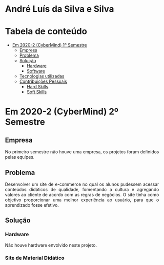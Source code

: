 # André Luís da Silva e Silva

# Tabela de conteúdo
   - [Em 2020-2 (CyberMind) 1º Semestre](#em-2020-2-Cybermind-2º-semestre)
        - [Empresa](#empresa)
        - [Problema](#problema)
        - [Solução](#solução)
            - [Hardware](#hardware)
            - [Software](#aplicativo-mobile)
        - [Tecnologias utilizadas](#tecnologias-utilizadas)
        - [Contribuições Pessoais](#contribuições-pessoais)
            - [Hard Skills](#hard-skills)
            - [Soft Skills](#soft-skills)

# Em 2020-2 (CyberMind) 2º Semestre

## Empresa
<p align="justify">
No primeiro semestre não houve uma empresa, os projetos foram definidos pelas equipes.

## Problema
<p align="justify">
Desenvolver um site de e-commerce no qual os alunos pudessem acessar conteúdos didáticos de qualidade, fomentando a cultura e agregando valores ao cliente de acordo com as regras de negócios. O site tinha como objetivo proporcionar uma melhor experiência ao usuário, para que o aprendizado fosse efetivo. 
</p>

## Solução
<p align="justify">
</p>

### Hardware

Não houve hardware envolvido neste projeto.

### Site de Material Didático

